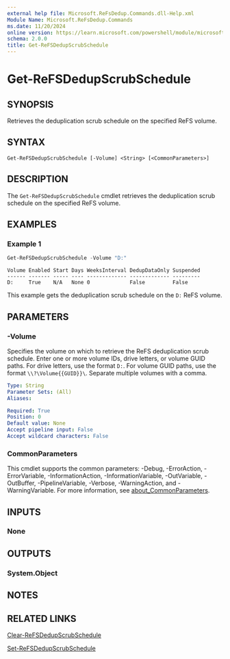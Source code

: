 ```yaml
---
external help file: Microsoft.ReFsDedup.Commands.dll-Help.xml
Module Name: Microsoft.ReFsDedup.Commands
ms.date: 11/20/2024
online version: https://learn.microsoft.com/powershell/module/microsoft.refsdedup.commands/get-refsdedupscrubschedule?view=windowsserver2025-ps&wt.mc_id=ps-gethelp
schema: 2.0.0
title: Get-ReFSDedupScrubSchedule
---
```


# Get-ReFSDedupScrubSchedule

## SYNOPSIS
Retrieves the deduplication scrub schedule on the specified ReFS volume.

## SYNTAX

```
Get-ReFSDedupScrubSchedule [-Volume] <String> [<CommonParameters>]
```

## DESCRIPTION

The `Get-ReFSDedupScrubSchedule` cmdlet retrieves the deduplication scrub schedule on the specified
ReFS volume.

## EXAMPLES

### Example 1

```powershell
Get-ReFSDedupScrubSchedule -Volume "D:"
```

```output
Volume Enabled Start Days WeeksInterval DedupDataOnly Suspended
------ ------- ----- ---- ------------- ------------- ---------
D:     True    N/A   None 0             False         False    
```

This example gets the deduplication scrub schedule on the `D:` ReFS volume.

## PARAMETERS

### -Volume

Specifies the volume on which to retrieve the ReFS deduplication scrub schedule. Enter one or more
volume IDs, drive letters, or volume GUID paths. For drive letters, use the format `D:`. For volume
GUID paths, use the format `\\?\Volume{{GUID}}\`. Separate multiple volumes with a comma.

```yaml
Type: String
Parameter Sets: (All)
Aliases:

Required: True
Position: 0
Default value: None
Accept pipeline input: False
Accept wildcard characters: False
```

### CommonParameters

This cmdlet supports the common parameters: -Debug, -ErrorAction, -ErrorVariable,
-InformationAction, -InformationVariable, -OutVariable, -OutBuffer, -PipelineVariable, -Verbose,
-WarningAction, and -WarningVariable. For more information, see
[about_CommonParameters](/powershell/module/microsoft.powershell.core/about/about_commonparameters).

## INPUTS

### None

## OUTPUTS

### System.Object

## NOTES

## RELATED LINKS

[Clear-ReFSDedupScrubSchedule](Clear-ReFSDedupScrubSchedule.md)

[Set-ReFSDedupScrubSchedule](Set-ReFSDedupScrubSchedule.md)
